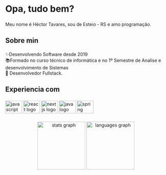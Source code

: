 <h1 align="left">Opa, tudo bem?</h1>

###

<p align="left">Meu nome é Héctor Tavares, sou de Esteio - RS e amo programação.</p>

###

<h2 align="left">Sobre min</h2>

###

<p align="left">✨Desenvolvendo Software desde 2019<br>📚Formado no curso técnico de informática e no 1º Semestre de Analise e desenvolvimento de Sistemas <br>💼 Desenvolvedor Fullstack.</p>

###

<h2 align="left">Experiencia com</h2>

###

<div align="left">
  <img src="https://cdn.jsdelivr.net/gh/devicons/devicon/icons/javascript/javascript-original.svg" height="40" width="52" alt="javascript logo"  />
  <img src="https://cdn.jsdelivr.net/gh/devicons/devicon/icons/react/react-original.svg" height="40" width="52" alt="react logo"  />
  <img src="https://cdn.jsdelivr.net/gh/devicons/devicon/icons/nextjs/nextjs-original.svg" height="40" width="52" alt="nextjs logo"  />
  <img src="https://cdn.jsdelivr.net/gh/devicons/devicon/icons/java/java-original.svg" height="40" width="52" alt="java logo"  />
  <img src="https://cdn.jsdelivr.net/gh/devicons/devicon/icons/spring/spring-original.svg" height="40" width="52" alt="spring logo"  />
</div>

###

<div align="center">
  <img src="https://github-readme-stats.vercel.app/api?hide_title=false&hide_rank=false&show_icons=true&include_all_commits=true&count_private=true&disable_animations=false&theme=dracula&locale=pt-br&hide_border=true&username=HectorTavares" height="150" alt="stats graph"  />
  <img src="https://github-readme-stats.vercel.app/api/top-langs?locale=en&hide_title=false&layout=compact&card_width=320&langs_count=5&theme=dracula&hide_border=false&username=HectorTavares" height="150" alt="languages graph"  />
</div>

###

